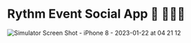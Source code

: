# Rythm Event Social App 🚀 🧑🏼‍🚀


![Simulator Screen Shot - iPhone 8 - 2023-01-22 at 04 21 12](https://user-images.githubusercontent.com/87222451/213896549-23d99797-d413-4622-8627-ea5b57af167b.png)
